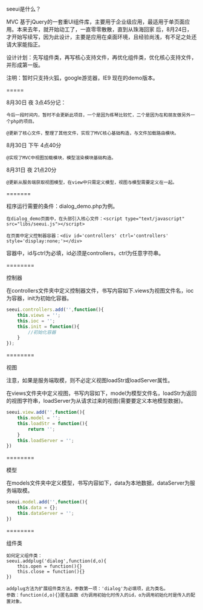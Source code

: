 seeui是什么？

MVC 基于jQuery的一套重UI组件库，主要用于企业级应用，最适用于单页面应用。本来去年，就开始动工了，一直零零散散，直到从珠海回家
后，8月24日，才开始写续写，因为此设计，主要是应用在桌面环境，且经验尚浅，有不足之处还请大家能指正。

设计计划：先写组件类，再写核心支持文件，再优化组件类，优化核心支持文件，并形成第一版。

注明：暂时只支持火狐，google游览器，IE9 现在的demo版本。

=====

8月30日 夜 3点45分记：

    今后一段时间内，暂时不会更新此项目，一个是因为练琴比较忙，二个是因为在和朋友做另外一个php的项目。
   
    @更新了核心文件，整理了其他文件，实现了MVC核心基础构造，与文件加载路由模块。

8月30日 下午 4点40分

	@实现了MVC中视图加载模块，模型渲染模块基础构造。

8月31日 夜 21点20分

	@更新从服务端获取视图模型，在view中只需定义模型，视图与模型需要定义在一起。

=======

程序运行需要的条件：dialog_demo.php为例。

	在dialog_demo页面中，在头部引入核心文件：<script type="text/javascript" src="libs/seeui.js"></script>

	在页面中定义控制器容器：<div id='controllers' ctrl='controllers' style='display:none;'></div>  

容器中，id与ctrl为必填，id必须是controllers，ctrl为任意字符串。

========

控制器

在controllers文件夹中定义控制器文件，书写内容如下.views为视图文件名，ioc为容器，init为初始化容器。
```javascript
seeui.controllers.add('',function(){
	this.views = '';
	this.ioc = '';
	this.init = function(){
		//初始化容器
	}
});
```
========

视图

注意，如果是服务端取模，则不必定义视图loadStr或loadServer属性。

在views文件夹中定义视图，书写内容如下，model为模型文件名，loadStr为返回的视图字符串，loadServer为从请求过来的视图{需要要定义本地模型数据}。
```javascript
seeui.view.add('',function(){
	this.model = '';
	this.loadStr = function(){
		return '';
    }
    this.loadServer = '';
})
```
========

模型

在models文件夹中定义模型，书写内容如下，data为本地数据，dataServer为服务端取模。
```javascript
seeui.model.add('',function(){
	this.data = {};
	this.dataServer = '';
})
```
========

组件类

	如何定义组件类：
	seeui.addplug('dialog',function(d,o){
		this.open = function(){}
		this.close = function(){}
	})

	addplug方法为扩展组件类方法，参数第一项：'dialog'为必填项，此为类名。
	参数：function(d,o){}匿名函数 d为调用初始化时传入的id，o为调用初始化时是传入的配置对象。

